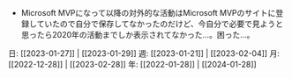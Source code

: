- Microsoft MVPになって以降の対外的な活動はMicrosoft MVPのサイトに登録していたので自分で保存してなかったのだけど、今自分で必要で見ようと思ったら2020年の活動までしか表示されてなかった…。困った…。

日: [[2023-01-27]] | [[2023-01-29]]
週: [[2023-01-21]] | [[2023-02-04]]
月: [[2022-12-28]] | [[2023-02-28]]
年: [[2022-01-28]] | [[2024-01-28]]